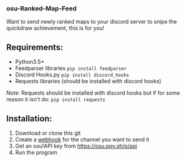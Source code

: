 ### osu-Ranked-Map-Feed
Want to send newly ranked maps to your discord server to snipe the quickdraw achievement, this is for you!


## Requirements:
- Python3.5+
- Feedparser libraries
  `pip install feedparser`
- Discord Hooks.py
  `pip install discord_hooks`
- Requests libraries (should be installed with discord hooks)

Note: Requests should be installed with discord hooks but if for some reason it isn't do:
  `pip install requests`
  
## Installation:
1. Download or clone this git
2. Create a [webhook](https://support.discordapp.com/hc/en-us/articles/228383668-Intro-to-Webhooks) for the channel you want to send it 
3. Get an osu!API key from https://osu.ppy.sh/p/api
4. Run the program
